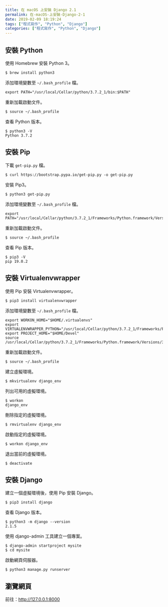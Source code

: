 ```yaml
---
title: 在 macOS 上安裝 Django 2.1
permalink: 在-macOS-上安裝-Django-2-1
date: 2019-02-09 18:19:24
tags: ["程式寫作", "Python", "Django"]
categories: ["程式寫作", "Python", "Django"]
---
```


## 安裝 Python
使用 Homebrew 安裝 Python 3。
```
$ brew install python3
```

添加環境變數至 `~/.bash_profile` 檔。
```
export PATH="/usr/local/Cellar/python/3.7.2_1/bin:$PATH"
```

重新加載啟動文件。
```
$ source ~/.bash_profile
```

查看 Python 版本。
```
$ python3 -V
Python 3.7.2
```

## 安裝 Pip
下載 `get-pip.py` 檔。
```
$ curl https://bootstrap.pypa.io/get-pip.py -o get-pip.py
```

安裝 Pip3。
```
$ python3 get-pip.py
```

添加環境變數至 `~/.bash_profile` 檔。
```
export PATH="/usr/local/Cellar/python/3.7.2_1/Frameworks/Python.framework/Versions/3.7/bin:$PATH"
```

重新加載啟動文件。
```
$ source ~/.bash_profile
```

查看 Pip 版本。
```
$ pip3 -V
pip 19.0.2
```

## 安裝 Virtualenvwrapper
使用 Pip 安裝 Virtualenvwrapper。
```
$ pip3 install virtualenvwrapper
```

添加環境變數至 `~/.bash_profile` 檔。
```
export WORKON_HOME="$HOME/.virtualenvs"
export VIRTUALENVWRAPPER_PYTHON="/usr/local/Cellar/python/3.7.2_1/Frameworks/Python.framework/Versions/3.7/bin/python3"
export PROJECT_HOME="$HOME/Devel"
source /usr/local/Cellar/python/3.7.2_1/Frameworks/Python.framework/Versions/3.7/bin/virtualenvwrapper.sh
```

重新加載啟動文件。
```
$ source ~/.bash_profile
```

建立虛擬環境。
```
$ mkvirtualenv django_env
```

列出可用的虛擬環境。
```
$ workon
django_env
```

刪除指定的虛擬環境。
```
$ rmvirtualenv django_env
```

啟動指定的虛擬環境。
```
$ workon django_env
```

退出當前的虛擬環境。
```
$ deactivate
```

## 安裝 Django
建立一個虛擬環境後，使用 Pip 安裝 Django。
```
$ pip3 install django
```

查看 Django 版本。
```
$ python3 -m django --version
2.1.5
```

使用 django-admin 工具建立一個專案。
```
$ django-admin startproject mysite
$ cd mysite
```

啟動網頁伺服器。
```
$ python3 manage.py runserver
```

## 瀏覽網頁
前往：http://127.0.0.1:8000
